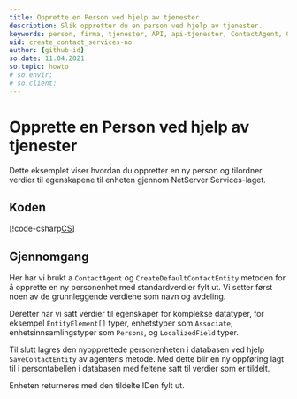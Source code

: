 ```yaml
---
title: Opprette en Person ved hjelp av tjenester
description: Slik oppretter du en person ved hjelp av tjenester.
keywords: person, firma, tjenester, API, api-tjenester, ContactAgent, CreateDefaultContactEntity
uid: create_contact_services-no
author: {github-id}
so.date: 11.04.2021
so.topic: howto
# so.envir:
# so.client:
---
```


# Opprette en Person ved hjelp av tjenester

Dette eksemplet viser hvordan du oppretter en ny person og tilordner verdier til egenskapene til enheten gjennom NetServer Services-laget.

## Koden

[!code-csharp[CS](includes/create-contact-services.cs)]

## Gjennomgang

Her har vi brukt a `ContactAgent` og `CreateDefaultContactEntity` metoden for å opprette en ny personenhet med standardverdier fylt ut. Vi setter først noen av de grunnleggende verdiene som navn og avdeling.

Deretter har vi satt verdier til egenskaper for komplekse datatyper, for eksempel `EntityElement[]` typer, enhetstyper som `Associate`, enhetsinnsamlingstyper som `Persons`, og `LocalizedField` typer.

Til slutt lagres den nyopprettede personenheten i databasen ved hjelp `SaveContactEntity` av agentens metode. Med dette blir en ny oppføring lagt til i persontabellen i databasen med feltene satt til verdier som er tildelt.

Enheten returneres med den tildelte IDen fylt ut.
